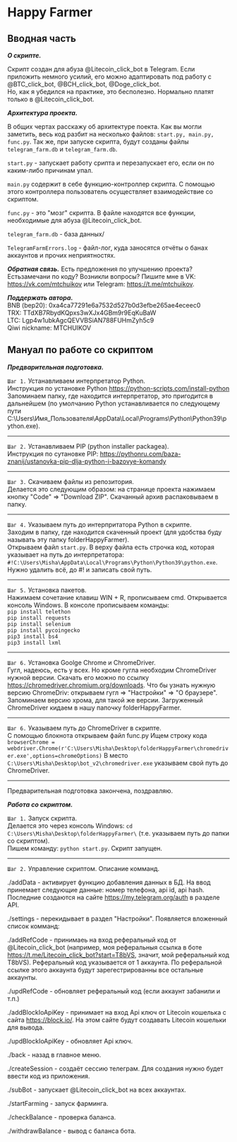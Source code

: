 # Happy Farmer #

## Вводная часть

***О скрипте.***   

Скрипт создан для абуза @Litecoin_click_bot в Telegram. Если приложить немного усилий, его можно адаптировать под работу с @BTC_click_bot, @BCH_click_bot, @Doge_click_bot.  
Но, как я убедился на практике, это бесполезно. Нормально платят только в @Litecoin_click_bot.   

***Архитектура проекта.***  

В общих чертах расскажу об архитектуре поекта. Как вы могли заметить, весь код разбит на несколько файлов: ```start.py, main.py, func.py```. Так же, при запуске скрипта, будут созданы файлы  ```telegram_farm.db``` и ```telegram_farm.db```.    

```start.py``` - запускает работу срипта и перезапускает его, если он по  каким-либо причинам упал.  

```main.py``` содержит в себе функцию-контроллер скрипта. С помощью этого контроллера пользователь осуществляет взаимодействие со скриптом.

```func.py``` - это "мозг" скрипта. В файле находятся все функции, необходимые для абуза @Litecoin_click_bot.  

```telegram_farm.db``` - база данных/

```TelegramFarmErrors.log``` - файл-лог, куда заносятся отчёты о банах аккаунтов и прочих неприятностях.

***Обратная связь.*** Есть предложения по улучшению проекта? Естьзамечани по коду? Возникли вопросы? Пишите мне в   VK: https://vk.com/mtchuikov или Telegram: https://t.me/mtchuikov.  

***Поддержать автора.***  
BNB (bep20): 0xa4ca77291e6a7532d527b0d3efbe265ae4eceec0  
TRX: TTdXB7RbydKQpxs3wXJx4GBm9r9EqKuBaW  
LTC: Lgp4w1ubkAgcQEVVBSiAN788FUHmZyh5c9  
Qiwi nickname: MTCHUIKOV

## Мануал по работе со скриптом

***Предварительная подготовка.***

```Шаг 1.``` Устанавливаем интерпретатор Python.  
Инструкция по установке Python https://python-scripts.com/install-python Запоминаем папку, где находится
интерпретатор, это пригодится в дальнейшем (по умолчанию Python устанавливается по следующему пути  
C:\Users\Имя_Пользователя\AppData\Local\Programs\Python\Python39\python.exe).

---

```Шаг 2.``` Устанавливаем PIP (python installer packagea).   
Инструкция по сутановке PIP: https://pythonru.com/baza-znanij/ustanovka-pip-dlja-python-i-bazovye-komandy  

---

```Шаг 3.``` Скачиваем файлы из репозитория.    
Делается это следующим образом: на странице проекта нажимаем кнопку "Code" => "Download ZIP". Скачанный 
архив распаковываем в папку.

---

```Шаг 4.``` Указываем путь до интерпритатора Python в скрипте.  
Заходим в папку, где находится скаченный проект (для удобства буду называть эту папку folderHappyFarmer).  
Открываем файл ```start.py```. В верху файла есть строчка код, которая указывает на путь до интерпретатора: ```#!C:\Users\Misha\AppData\Local\Programs\Python\Python39\python.exe```. Нужно удалить всё, до #! и записать
свой путь.

---

```Шаг 5.``` Установка пакетов.  
Нажимаем сочетание клавиш WIN + R, прописываем cmd. Открывается консоль Windows. В консоле прописываем команды:  
```pip install telethon```  
```pip install requests```  
```pip install selenium```    
```pip install pycoingecko```  
```pip3 install bs4```  
```pip3 install lxml```

---

```Шаг 6.``` Установка Goolge Chrome и ChromeDriver.    
Гугл, надеюсь, есть у всех. Но кроме гугла необходим ChromeDriver нужной версии. Скачать его можно по ссылку https://chromedriver.chromium.org/downloads. Что бы узнать нужную версию ChromeDriv: открываем гугл => "Настройки" => "О браузере".
Запоминаем версию хрома, для такой же версии. Загруженный ChromeDriver кидаем в нашу папочку folderHappyFarmer.

---

```Шаг 6.``` Указываем путь до ChromeDriver в скрипте.  
С помощью блокнота открываем файл func.py  Ищем строку кода  
```browserChrome = webdriver.Chrome(r'C:\Users\Misha\Desktop\folderHappyFarmer\chromedriver.exe',options=chromeOptions)``` В место  
```C:\Users\Misha\Desktop\bot_v2\chromedriver.exe``` указываем свой путь до ChromeDriver.

---

Предварительная подготовка закончена, поздравляю.

***Работа со скриптом.***  

```Шаг 1.``` Запуск скрипта.  
Делается это через консоль Windows: ```cd C:\Users\Misha\Desktop\folderHappyFarmer\``` (т.е. указываем путь до папки со скриптом).  
Пишем команду: ```python start.py```. Скрипт запущен.

---

```Шаг 2.``` Управление скриптом. Описание комманд.  

./addData - активирует функцию добавления данных в БД. На ввод принемает следующие данные: номер телефона, api id, api hash. Последние создаются на сайте https://my.telegram.org/auth в разделе API.

./settings - перекидывает в раздел "Настройки". Появляется вложенный список комманд:
    
   ./addRefCode - принимаеь на вход реферальный код от @Litecoin_click_bot (например, моя реферальныя ссылка в боте https://t.me/Litecoin_click_bot?start=T8bVS,
   значит, мой реферальный код T8bVS). Реферальный код указывается от 1 аккаунта. По реферальной ссылке этого аккаунта будут зарегестрированны все остальные   
   аккаунты.
    
   ./updRefCode - обновляет реферальный код (если аккаунт забанили и т.п.)
    
   ./addBlockIoApiKey - принимает на вход Api ключ от Litecoin кошелька с сайта https://block.io/. На этом сайте будут создавать Litecoin кошельки для вывода.
   
   ./updBlockIoApiKey - обновляет Api ключ.
   
   ./back - назад в главное меню.

./createSession - создаёт сессию телеграм. Для создания нужно будет ввести код из приложения.

./subBot - запускает @Litecoin_click_bot на всех аккаунтах.

./startFarming - запуск фарминга.

./checkBalance - проверка баланса.

./withdrawBalance - вывод с баланса бота.






